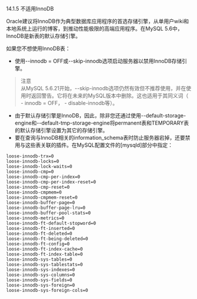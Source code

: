 14.1.5 不适用InnoDB

Oracle建议将InnoDB作为典型数据库应用程序的首选存储引擎，从单用户wiki和本地系统上运行的博客，到推动性能极限的高端应用程序。在MySQL 5.6中，InnoDB是新表的默认存储引擎。

如果您不想使用InnoDB表：
* 使用--innodb = OFF或--skip-innodb选项启动服务器以禁用InnoDB存储引擎。
> 注意<br>
从MySQL 5.6.21开始，--skip-innodb选项仍然有效但不推荐使用，并在使用时返回警告。它将在未来的MySQL版本中删除。这也适用于其同义词（ -  innodb = OFF， -  disable-innodb等）。
* 由于默认存储引擎是InnoDB，因此，除非您还通过使用--default-storage-engine和--default-tmp-storage-engine将permanent表和TEMPORARY表的默认存储引擎设置为其它的存储引擎。
* 要在查询与InnoDB相关的information_schema表时防止服务器宕掉，还要禁用与这些表关联的插件。在MySQL配置文件的[mysqld]部分中指定：

```
loose-innodb-trx=0
loose-innodb-locks=0
loose-innodb-lock-waits=0
loose-innodb-cmp=0
loose-innodb-cmp-per-index=0
loose-innodb-cmp-per-index-reset=0
loose-innodb-cmp-reset=0
loose-innodb-cmpmem=0
loose-innodb-cmpmem-reset=0
loose-innodb-buffer-page=0
loose-innodb-buffer-page-lru=0
loose-innodb-buffer-pool-stats=0
loose-innodb-metrics=0
loose-innodb-ft-default-stopword=0
loose-innodb-ft-inserted=0
loose-innodb-ft-deleted=0
loose-innodb-ft-being-deleted=0
loose-innodb-ft-config=0
loose-innodb-ft-index-cache=0
loose-innodb-ft-index-table=0
loose-innodb-sys-tables=0
loose-innodb-sys-tablestats=0
loose-innodb-sys-indexes=0
loose-innodb-sys-columns=0
loose-innodb-sys-fields=0
loose-innodb-sys-foreign=0
loose-innodb-sys-foreign-cols=0
```